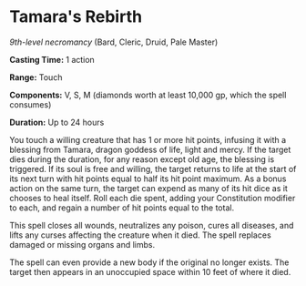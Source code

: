 # Tamara's Rebirth
*9th-level necromancy* (Bard, Cleric, Druid, Pale Master)

**Casting Time:** 1 action

**Range:** Touch

**Components:** V, S, M (diamonds worth at least 10,000 gp, which the spell consumes)

**Duration:** Up to 24 hours

You touch a willing creature that has 1 or more hit points, infusing it with a blessing from Tamara, dragon goddess of life, light and mercy. If the target dies during the duration, for any reason except old age, the blessing is triggered. If its soul is free and willing, the target returns to life at the start of its next turn with hit points equal to half its hit point maximum. As a bonus action on the same turn, the target can expend as many of its hit dice as it chooses to heal itself. Roll each die spent, adding your Constitution modifier to each, and regain a number of hit points equal to the total.

This spell closes all wounds, neutralizes any poison, cures all diseases, and lifts any curses affecting the creature when it died. The spell replaces damaged or missing organs and limbs.

The spell can even provide a new body if the original no longer exists. The target then appears in an unoccupied space within 10 feet of where it died.
